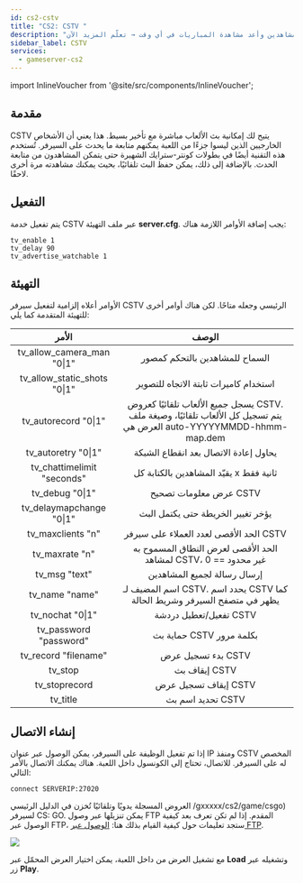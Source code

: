 ```yaml
---
id: cs2-cstv
title: "CS2: CSTV "
description: "اكتشف كيف تبث مباريات الألعاب مباشرة مع تأخير وتسجيل تلقائي للمشاهدين وأعد مشاهدة المباريات في أي وقت → تعلّم المزيد الآن"
sidebar_label: CSTV
services:
  - gameserver-cs2
---
```


import InlineVoucher from '@site/src/components/InlineVoucher';

## مقدمة

CSTV يتيح لك إمكانية بث الألعاب مباشرة مع تأخير بسيط. هذا يعني أن الأشخاص الخارجيين الذين ليسوا جزءًا من اللعبة يمكنهم متابعة ما يحدث على السيرفر. تُستخدم هذه التقنية أيضًا في بطولات كونتر-سترايك الشهيرة حتى يتمكن المشاهدون من متابعة الحدث. بالإضافة إلى ذلك، يمكن حفظ البث تلقائيًا، بحيث يمكنك مشاهدته مرة أخرى لاحقًا.

<InlineVoucher />

## التفعيل

يتم تفعيل خدمة CSTV عبر ملف التهيئة **server.cfg**. يجب إضافة الأوامر اللازمة هناك:

```
tv_enable 1
tv_delay 90
tv_advertise_watchable 1
```

## التهيئة

الأوامر أعلاه إلزامية لتفعيل سيرفر CSTV الرئيسي وجعله متاحًا. لكن هناك أوامر أخرى للتهيئة المتقدمة كما يلي:

|            الأمر            |                         الوصف                         |
| :--------------------------: | :----------------------------------------------------------: |
|  tv_allow_camera_man "0\|1"  |        السماح للمشاهدين بالتحكم كمصور        |
| tv_allow_static_shots "0\|1" |    استخدام كاميرات ثابتة الاتجاه للتصوير    |
|     tv_autorecord "0\|1"     | يسجل جميع الألعاب تلقائيًا كعروض CSTV. يتم تسجيل كل الألعاب تلقائيًا، وصيغة ملف العرض هي auto-YYYYYMMDD-hhmm-map.dem |
|     tv_autoretry "0\|1"      | يحاول إعادة الاتصال بعد انقطاع الشبكة |
| tv_chattimelimit "seconds"  | يقيّد المشاهدين بالكتابة كل x ثانية فقط |
|       tv_debug "0\|1"        |             عرض معلومات تصحيح CSTV             |
|   tv_delaymapchange "0\|1"   | يؤخر تغيير الخريطة حتى يكتمل البث |
|      tv_maxclients "n"       |          الحد الأقصى لعدد العملاء على سيرفر CSTV          |
|        tv_maxrate "n"        | الحد الأقصى لعرض النطاق المسموح به لمشاهد CSTV، 0 == غير محدود |
|        tv_msg "text"         |           إرسال رسالة لجميع المشاهدين           |
|        tv_name "name"        | اسم المضيف لـ CSTV. يحدد اسم CSTV كما يظهر في متصفح السيرفر وشريط الحالة |
|       tv_nochat "0\|1"       |           تفعيل/تعطيل دردشة CSTV           |
|    tv_password "password"    |       حماية بث CSTV بكلمة مرور       |
|     tv_record "filename"     |             بدء تسجيل عرض CSTV             |
|           tv_stop            |                 إيقاف بث CSTV                 |
|        tv_stoprecord         |            إيقاف تسجيل عرض CSTV             |
|           tv_title           |           تحديد اسم بث CSTV           |

## إنشاء الاتصال

إذا تم تفعيل الوظيفة على السيرفر، يمكن الوصول عبر عنوان IP ومنفذ CSTV المخصص له على السيرفر. للاتصال، تحتاج إلى الكونسول داخل اللعبة. هناك يمكنك الاتصال بالأمر التالي:

```
connect SERVERIP:27020
```

العروض المسجلة يدويًا وتلقائيًا تُخزن في الدليل الرئيسي /gxxxxx/cs2/game/csgo) لسيرفر CS: GO. يمكن تنزيلها عبر وصول FTP المقدم. إذا لم تكن تعرف بعد كيفية الوصول عبر FTP، ستجد تعليمات حول كيفية القيام بذلك هنا: [الوصول عبر FTP](gameserver-ftpaccess.md).

![](https://screensaver01.zap-hosting.com/index.php/s/w9b4Z7ECoSkSQdT/preview)

مع تشغيل العرض من داخل اللعبة، يمكن اختيار العرض المحمّل عبر **Load** وتشغيله عبر زر **Play**.

<InlineVoucher />